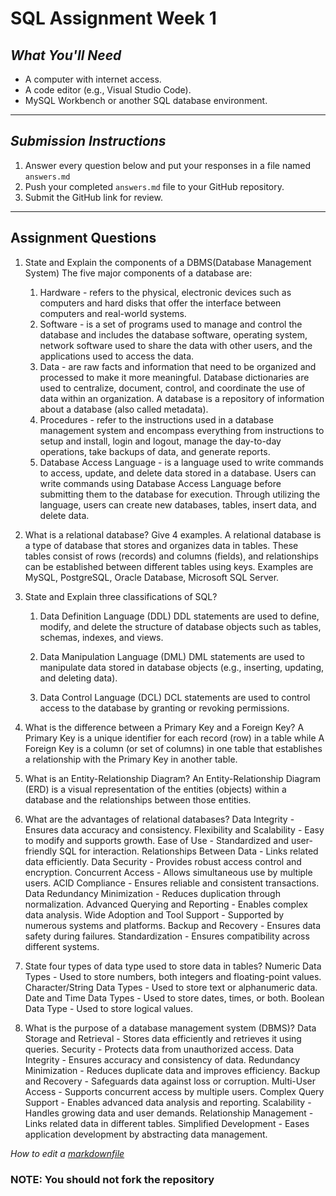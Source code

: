 # SQL Assignment Week 1


## *What You'll Need*
- A computer with internet access.
- A code editor (e.g., Visual Studio Code).
- MySQL Workbench or another SQL database environment.

---



## *Submission Instructions*
1. Answer every question below and put your responses in a file named `answers.md`
2. Push your completed `answers.md` file to your GitHub repository.
3. Submit the GitHub link for review.

---

## **Assignment Questions**

1. State and Explain the components of a DBMS(Database Management System)
   The five major components of a database are:
   1. Hardware - refers to the physical, electronic devices such as computers and hard disks that offer the interface between computers and real-world systems.
   2. Software - is a set of programs used to manage and control the database and includes the database software, operating system, network software used to share the data with other users, and the applications used to access the data.
   3. Data - are raw facts and information that need to be organized and processed to make it more meaningful. Database dictionaries are used to centralize, document, control, and coordinate the use of data within an organization. A database is a repository of information about a database (also called metadata).
   4. Procedures - refer to the instructions used in a database management system and encompass everything from instructions to setup and install, login and logout, manage the day-to-day operations, take backups of data, and generate reports.
   5. Database Access Language - is a language used to write commands to access, update, and delete data stored in a database. Users can write commands using Database Access Language before submitting them to the database for execution. Through utilizing the language, users can create new databases, tables, insert data, and delete data.
   
2. What is a relational database? Give 4 examples.
   A relational database is a type of database that stores and organizes data in tables. These tables consist of rows (records) and columns (fields), and relationships can be established between different tables using keys. Examples are MySQL, PostgreSQL, Oracle Database, Microsoft SQL Server.

3. State and Explain three classifications of SQL?
   1. Data Definition Language (DDL) 
   DDL statements are used to define, modify, and delete the structure of database objects such as tables, schemas, indexes, and views.
   
   2. Data Manipulation Language (DML)
   DML statements are used to manipulate data stored in database objects (e.g., inserting, updating, and deleting data).
   
   3. Data Control Language (DCL)
   DCL statements are used to control access to the database by granting or revoking permissions.

4. What is the difference between a Primary Key and a Foreign Key?
   A Primary Key is a unique identifier for each record (row) in a table while A Foreign Key is a column (or set of columns) in one table that establishes a relationship with the Primary Key in another table. 

5. What is an Entity-Relationship Diagram?
   An Entity-Relationship Diagram (ERD) is a visual representation of the entities (objects) within a database and the relationships between those entities.

6. What are the advantages of relational databases?
   Data Integrity - Ensures data accuracy and consistency.
   Flexibility and Scalability - Easy to modify and supports growth.
   Ease of Use - Standardized and user-friendly SQL for interaction.
   Relationships Between Data - Links related data efficiently.
   Data Security - Provides robust access control and encryption.
   Concurrent Access - Allows simultaneous use by multiple users.
   ACID Compliance - Ensures reliable and consistent transactions.
   Data Redundancy Minimization - Reduces duplication through normalization.
   Advanced Querying and Reporting - Enables complex data analysis.
   Wide Adoption and Tool Support - Supported by numerous systems and platforms.
   Backup and Recovery - Ensures data safety during failures.
   Standardization - Ensures compatibility across different systems.

7. State four types of data type used to store data in tables?
   Numeric Data Types - Used to store numbers, both integers and floating-point values.
   Character/String Data Types - Used to store text or alphanumeric data.
   Date and Time Data Types - Used to store dates, times, or both.
   Boolean Data Type - Used to store logical values.

8. What is the purpose of a database management system (DBMS)?
   Data Storage and Retrieval - Stores data efficiently and retrieves it using queries.
   Security - Protects data from unauthorized access.
   Data Integrity - Ensures accuracy and consistency of data.
   Redundancy Minimization - Reduces duplicate data and improves efficiency.
   Backup and Recovery - Safeguards data against loss or corruption.
   Multi-User Access - Supports concurrent access by multiple users.
   Complex Query Support - Enables advanced data analysis and reporting.
   Scalability - Handles growing data and user demands.
   Relationship Management	- Links related data in different tables.
   Simplified Development - Eases application development by abstracting data management.

*How to edit a [markdownfile](https://www.markdownguide.org/basic-syntax/#headings)*

###  NOTE: You should not fork the repository

